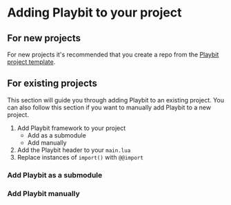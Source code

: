 # Adding Playbit to your project

## For new projects
<!-- TODO: template link -->
For new projects it's recommended that you create a repo from the [Playbit project template]().

## For existing projects

This section will guide you through adding Playbit to an existing project. You can also follow this section if you want to manually add Playbit to a new project.

<!-- TODO: links -->
1. Add Playbit framework to your project
   - Add as a submodule
   - Add manually
1. Add the Playbit header to your `main.lua`
1. Replace instances of `import()` with `@@import`

### Add Playbit as a submodule

<!-- TODO: submodule -->

### Add Playbit manually

<!-- TODO: clone repo, copy folder -->

